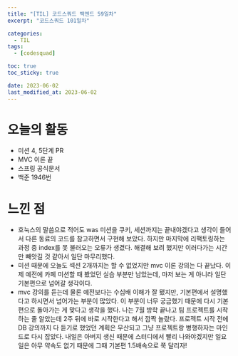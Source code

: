 ```yaml
---
title: "[TIL] 코드스쿼드 백엔드 59일차"
excerpt: "코드스쿼드 101일차"

categories:
  - TIL
tags:
  - [codesquad]

toc: true
toc_sticky: true

date: 2023-06-02
last_modified_at: 2023-06-02
---
```


# 오늘의 활동

- 미션 4, 5단계 PR
- MVC 이론 끝
- 스프링 공식문서
- 백준 1946번

# 느낀 점

- 호눅스의 말씀으로 적어도 was 미션을 쿠키, 세션까지는 끝내야겠다고 생각이 들어서 다른 동료의 코드를 참고하면서 구현해 보았다. 하지만 마지막에 리팩토링하는 과정 중 index를 못 불러오는 오류가 생겼다. 해결해 보려 했지만 이러다가는 시간만 빼앗길 것 같아서 일단 마무리했다.
- 미션 때문에 오늘도 섹션 2개까지는 할 수 없었지만 mvc 이론 강의는 다 끝났다. 이제 예전에 카페 미션할 때 봤었던 실습 부분만 남았는데, 마저 보는 게 아니라 일단 기본편으로 넘어갈 생각이다.
- mvc 강의를 듣는데 물론 예전보다는 수십배 이해가 잘 됐지만, 기본편에서 설명했다고 하시면서 넘어가는 부분이 많았다. 이 부분이 너무 궁금했기 때문에 다시 기본편으로 돌아가는 게 맞다고 생각을 했다. 나는 7월 방학 끝나고 팀 프로젝트를 시작하는 줄 알았는데 2주 뒤에 바로 시작한다고 해서 깜짝 놀랐다. 프로젝트 시작 전에 DB 강의까지 다 듣기로 했었던 계획은 무산되고 그냥 프로젝트랑 병행하자는 마인드로 다시 잡았다. 내일은 아버지 생신 때문에 스터디에서 빨리 나와야겠지만 일요일은 아무 약속도 없기 때문에 그때 기본편 1.5배속으로 쭉 달리자!